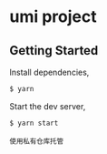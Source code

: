 # umi project

## Getting Started

Install dependencies,

```bash
$ yarn
```

Start the dev server,

```bash
$ yarn start
```

```使用私有仓库托管```
